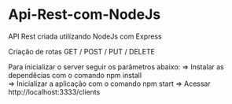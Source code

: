 # Api-Rest-com-NodeJs
API Rest criada utilizando NodeJs com Express

Criação de rotas GET / POST / PUT / DELETE

Para inicializar o server  seguir os  parâmetros abaixo:
=> Instalar as dependêcias  com o comando npm  install  
=> Inicializar a aplicação com o comando npm start
=> Acessar http://localhost:3333/clients
